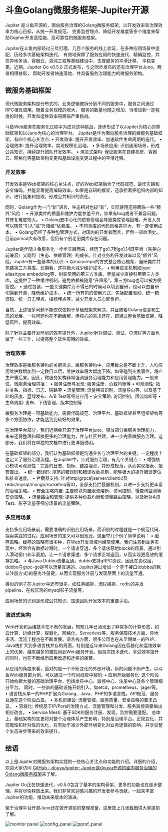 # 斗鱼Golang微服务框架-Jupiter开源

Jupiter 是斗鱼开源的，面向服务治理的Golang微服务框架，以开发效率和治理效率为核心目标，从统一开发规范、
完善监控埋点、降低开发难度等多个维度来帮助Gopher开发高性能、高可靠性的微服务框架。

Jupiter在斗鱼内部经过三年打磨、几百个服务的线上验证，在多种应用场景中适配、历经多次基础架构迭代，
有效地保障了服务应用的快速迭代、精确监控，并在异地多活、容器云、混沌工程等基础建设中，支撑服务的平滑迁移、
平稳变更。近期，Jupiter Go v0.5.0 正式发布，与之同步发布的还有治理平台Juno。两者相得益彰，
帮助开发者快速落地、并具备服务治理能力的微服务架构。

## 微服务基础框架

现代微服务架构是分布式的，业务逻辑被拆分到不同的服务中，服务之间通过RPC相互调用。随着业务规模的增大，
服务的数量也随之增加，当增加到一定程度的时候，开发和运维效率将面临严重挑战。

斗鱼Web服务在服务化过程中为应对这种挑战，逐步形成了以Jupiter为核心的基础框架和以Juno为核心的治理平台。
Jupiter是作为面向服务治理的微服务基础框架，有四个核心关注点:
	• 开发效率: 提升开发效率、加速软件生命周期的迭代。
	• 治理效率: 提升治理效率，实现规模化治理。
	• 多场景应用: 识别通用场景，形成公共知识，持续提升团队开发效率。
	• 演进式架构: 保证服务在自建机房、容器云、网格化等基础架构变更和基础设施变更过程中的平滑迁移。

### 开发效率
开发效率是Web框架的核心关注点，好的Web框架融合了代码规范、最佳实践和安全编码，并能显著提高编码效率。如果是自研的框架，还承担着把组织内部的知识，进行抽象和提取，形成公共知识的责任。

同时，Golang作为一门“新”语言，生态相对也较“新”，实际使用还将面临一些“额外”风险：
	• 开源类库的质量和维护力度参差不齐，如果有bug或者不兼容问题，其修复难度较大。
	• Golang去中心化的依赖管理会导致类库管理困难，开发人员可以随意“引入”或“升降级”依赖库。
	• 不同类库的代码风格差异大，有一定使用成本。
	• Golang历经了多种包管理方式，对国内的开发者而言，俨然一部血泪史。目前gomod大有改善，但仍有个别老旧类库存在问题。

Jupiter是伴随斗鱼服务化一步步实践而来，经历了go1.7到go1.14既平滑（完美向前兼容）又剧烈（生态、依赖管理）的成长。针对业务的开发效率以及“额外”风险，Jupiter有一些基本的认识:
	• 以monorepo的方式整合核心框架、自研类库并包装第三方类库。长期看，这将极大减少维护成本。
	• 利用语言机制如type alias/type embedding等，封装常用的第三方类库，尽量减少直接引用第三方类库。这提供了一种缓冲机制，避免依赖被随意“升降级”，第三方bug也可以被方便管控。
	• 通过包装，一些关键类库万不得已的时候可以切到自研，也可以由自研切换到开源，降低维护成本。
	• 统一所有包的使用方式，包括配置驱动、统一错误码、统一日志埋点、指标埋点等，减少开发人员心智负担。

当然，上述很多问题不能仅仅依赖于基础框架来解决，并且随着Golang语言和生态的发展，一些问题也在不断缓解。但核心的需求还在，即通过整合基础框架，降低风险，提高效率。

除了针对主要开发环境的效率提升外，Jupiter针对调试、测试、CI流程等方面也做了一些工作，以提高整个软件周期的效率。

### 治理效率
治理效率是微服务架构的关键需求。微服务架构中，应用数总是不断上升，人均应用维护数增加到一定数目以后，维护效率将大幅度下降。如果碰到突发事件，将产生严重后果。因此，微服务架构非常强调服务治理能力和应用管理能力。一般来说，微服务治理包括：
	• 服务注册与发现: 服务注册、负载均衡等
	• 可观测性: 拓扑关系、指标、日志、链路等
	• 流量管理: 流量特征识别、流量导向等，以及基于此的灰度、蓝绿发布、A/B Test等细分应用
	• 安全策略: 访问控制、限流熔断等
	• 生命周期: 发布、下线管理，版本控制等

微服务治理是一项基础能力，需要代码规范、治理平台、基础框架甚至组织架构等多个方面协作，才能达到比较好的效果。

在治理平台部分，我们近期会开源了治理平台juno，释放部分微服务治理能力，未来还将整理和释放更多的治理能力，并与社区共建，进一步完善微服务治理。这部分，我们将在单独的文档中进行更详细说明。

在基础框架的部分，我们认为基础框架是沟通业务与治理平台的关键，一定程度上也定义了服务治理流程。在Jupiter中，针对服务治理，有几个关键点：
	• 增强核心模块可观测性：完善的日志、指标、链路埋点，并形成规范，从而实现报表、报警直出。
	• 统一错误码:  规范的错误码和错误收敛机制，能够极大的提升错误定位和排查速度。
	• 拦截器支持: 针对http/grpc的server/client以及redis/mysql/mongo/rocketmq等IO，全部支持拦截器机制，以进一步支持更丰富的治理策略。
	• 安全策略内置: 主要模块内置限流熔断、访问控制、慢查询监测等安全策略。
	• 流量路由和管理: 提供多种负载均衡和流量路由策略，以及针对A/B Test、影子流量等细分场景的流量策略。

### 多应用场景
支持多应用场景前，需要准确的识别应用场景，而识别的过程就是一个规范代码、探索实践的过程。应用场景的定义可以很宽泛，这里举几个例子简单说明：
	• 缓存策略。缓存的策略有很多种，在Web开发领域也经常使用。我们注意到业务实现中，经常会有数据过期时，一个请求穿透、多个请求原地block的场景。通过引入滑动窗口和半衰期，让一个请求穿透、多个请求正常返回，从而实现更高效的缓存策略。
	• 与Java Dubbo流量互通。dubbo支持gRPC协议，因此在协议层，dubbo与grpc-go是可以流量互通的。Jupiter通过增加一个基于接口(dubbo的默认注册方式)的服务注册键，从而实现服务注册与发现层面上的流量互通。
	
类似的例子在Jupiter中还有很多，如任务编排、流程编排、redis的并发pipeline、在线压测的mysql影子流量等。

应用场景的识别是形成公共知识、加速团队开发效率的重要手段。

### 演进式架构
Web开发和运维技术在不断的发展，短短几年已涌现出了非常多的计算形态，如云计算、边缘计算、容器化、网格化、Serverless等。服务保障技术方面，异地多活、混沌工程也在不断发展。语言栈方面，很多公司也在从早期单一的PHP、Java栈扩大到多语言栈并存的局面，特别是近年来Golang因在容器化和运维效率上的优势，越来越多的被应用到Web服务开发。但每次技术迭代，享受效率提升的同时，也在不断经历应用改造和迁移的痛苦。

从应用的角度来看，面对的是一个不断变化的外部环境，新的问题不断产生。以斗鱼Web服务部为例，可以通过一个时间线管中窥豹:
	• 应用开始服务化: 这个阶段开始构建大量的基础治理平台，包括发布中心、监控中心、注册中心及各个管理细分平台。 同时，一些新的基础设施开始引入，如etcd，prometheus、jager等。
	• 语言栈从单一的PHP扩展为Golang、Java、PHP的多语言栈。API规范、服务互通在这个阶段凸显。
	• 多机房建设: 流量管控、服务质量、安全策略的要求凸显。
	• 容器化: 传统基于IP/Port的治理方式、流量管理和分发、服务监控需要做出相应改变。
	• Service Mesh: 基于SDK的服务注册、发现，监控需要适配。
总体上，基础架构的变更将对整个治理体系产生影响，特别是治理平台。正视变化，并前瞻性和针对性的优化，将有助于减少外部环境变化对业务逻辑的影响，并享受整个生态进步带来的效率提升。


## 结语
以上是Jupiter对微服务架构实践的一些核心关注点和功能的介绍。详细的介绍，欢迎大家访问 [GitHub - douyu/jupiter: Jupiter是douyu开源的面向服务治理的Golang微服务框架](https://AEX_SERVICE/aex_jupiter)来了解。

Jupiter Go正在快速迭代，v0.5.0包含了基本的架构骨架，更多的功能也在逐步整理，并将尽快释放出来。我们非常欢迎感兴趣的开发者参与贡献，一起来丰富Jupiter的功能、推动未来版本的演进。

鉴于治理平台开源Juno还在做开源前的整理准备，这里放上几张截图供大家提前了解。

![monitor panel](monitor_panel.png)
![config_panel](config_panel.png)
![pprof_panel](pprof_panel.png)

